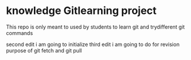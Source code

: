 # knowledge Gitlearning project

This repo is only meant to used by students to learn git and trydifferent git commands

second edit i am going to initialize
third edit i am going to do
for revision purpose of git fetch and git pull
